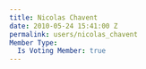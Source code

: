 ```yaml
---
title: Nicolas Chavent
date: 2010-05-24 15:41:00 Z
permalink: users/nicolas_chavent
Member Type:
  Is Voting Member: true
---
```


